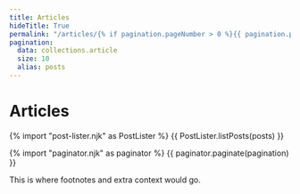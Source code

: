 ```yaml
---
title: Articles
hideTitle: True
permalink: "/articles/{% if pagination.pageNumber > 0 %}{{ pagination.pageNumber + 1 }}/{% endif %}index.html"
pagination:
  data: collections.article
  size: 10 
  alias: posts
---
```


# Articles

{% import "post-lister.njk" as PostLister %}
{{ PostLister.listPosts(posts) }}

{% import "paginator.njk" as paginator %}
{{ paginator.paginate(pagination) }}

<div id="auxiliary-content" class="hidden">
This is where footnotes and extra context would go.
</div>